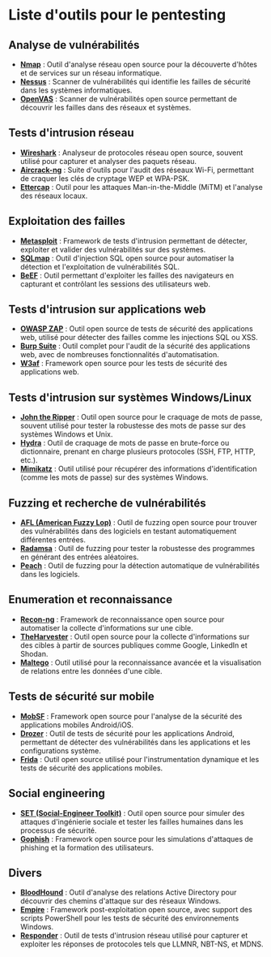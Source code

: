 # Liste d'outils pour le pentesting

## Analyse de vulnérabilités
- **[Nmap](https://nmap.org/)** : Outil d'analyse réseau open source pour la découverte d'hôtes et de services sur un réseau informatique.
- **[Nessus](https://www.tenable.com/products/nessus)** : Scanner de vulnérabilités qui identifie les failles de sécurité dans les systèmes informatiques.
- **[OpenVAS](https://www.openvas.org/)** : Scanner de vulnérabilités open source permettant de découvrir les failles dans des réseaux et systèmes.

## Tests d'intrusion réseau
- **[Wireshark](https://www.wireshark.org/)** : Analyseur de protocoles réseau open source, souvent utilisé pour capturer et analyser des paquets réseau.
- **[Aircrack-ng](https://www.aircrack-ng.org/)** : Suite d'outils pour l'audit des réseaux Wi-Fi, permettant de craquer les clés de cryptage WEP et WPA-PSK.
- **[Ettercap](https://www.ettercap-project.org/)** : Outil pour les attaques Man-in-the-Middle (MiTM) et l'analyse des réseaux locaux.

## Exploitation des failles
- **[Metasploit](https://www.metasploit.com/)** : Framework de tests d'intrusion permettant de détecter, exploiter et valider des vulnérabilités sur des systèmes.
- **[SQLmap](http://sqlmap.org/)** : Outil d'injection SQL open source pour automatiser la détection et l'exploitation de vulnérabilités SQL.
- **[BeEF](https://beefproject.com/)** : Outil permettant d'exploiter les failles des navigateurs en capturant et contrôlant les sessions des utilisateurs web.

## Tests d'intrusion sur applications web
- **[OWASP ZAP](https://www.zaproxy.org/)** : Outil open source de tests de sécurité des applications web, utilisé pour détecter des failles comme les injections SQL ou XSS.
- **[Burp Suite](https://portswigger.net/burp)** : Outil complet pour l'audit de la sécurité des applications web, avec de nombreuses fonctionnalités d'automatisation.
- **[W3af](http://w3af.org/)** : Framework open source pour les tests de sécurité des applications web.

## Tests d'intrusion sur systèmes Windows/Linux
- **[John the Ripper](https://www.openwall.com/john/)** : Outil open source pour le craquage de mots de passe, souvent utilisé pour tester la robustesse des mots de passe sur des systèmes Windows et Unix.
- **[Hydra](https://github.com/vanhauser-thc/thc-hydra)** : Outil de craquage de mots de passe en brute-force ou dictionnaire, prenant en charge plusieurs protocoles (SSH, FTP, HTTP, etc.).
- **[Mimikatz](https://github.com/gentilkiwi/mimikatz)** : Outil utilisé pour récupérer des informations d'identification (comme les mots de passe) sur des systèmes Windows.

## Fuzzing et recherche de vulnérabilités
- **[AFL (American Fuzzy Lop)](https://lcamtuf.coredump.cx/afl/)** : Outil de fuzzing open source pour trouver des vulnérabilités dans des logiciels en testant automatiquement différentes entrées.
- **[Radamsa](https://gitlab.com/akihe/radamsa)** : Outil de fuzzing pour tester la robustesse des programmes en générant des entrées aléatoires.
- **[Peach](https://www.peach.tech/)** : Outil de fuzzing pour la détection automatique de vulnérabilités dans les logiciels.

## Enumeration et reconnaissance
- **[Recon-ng](https://github.com/lanmaster53/recon-ng)** : Framework de reconnaissance open source pour automatiser la collecte d'informations sur une cible.
- **[TheHarvester](https://github.com/laramies/theHarvester)** : Outil open source pour la collecte d'informations sur des cibles à partir de sources publiques comme Google, LinkedIn et Shodan.
- **[Maltego](https://www.maltego.com/)** : Outil utilisé pour la reconnaissance avancée et la visualisation de relations entre les données d'une cible.

## Tests de sécurité sur mobile
- **[MobSF](https://github.com/MobSF/Mobile-Security-Framework-MobSF)** : Framework open source pour l'analyse de la sécurité des applications mobiles Android/iOS.
- **[Drozer](https://labs.f-secure.com/tools/drozer/)** : Outil de tests de sécurité pour les applications Android, permettant de détecter des vulnérabilités dans les applications et les configurations système.
- **[Frida](https://frida.re/)** : Outil open source utilisé pour l'instrumentation dynamique et les tests de sécurité des applications mobiles.

## Social engineering
- **[SET (Social-Engineer Toolkit)](https://github.com/trustedsec/social-engineer-toolkit)** : Outil open source pour simuler des attaques d'ingénierie sociale et tester les failles humaines dans les processus de sécurité.
- **[Gophish](https://getgophish.com/)** : Framework open source pour les simulations d'attaques de phishing et la formation des utilisateurs.

## Divers
- **[BloodHound](https://github.com/BloodHoundAD/BloodHound)** : Outil d'analyse des relations Active Directory pour découvrir des chemins d'attaque sur des réseaux Windows.
- **[Empire](https://github.com/EmpireProject/Empire)** : Framework post-exploitation open source, avec support des scripts PowerShell pour les tests de sécurité des environnements Windows.
- **[Responder](https://github.com/SpiderLabs/Responder)** : Outil de tests d'intrusion réseau utilisé pour capturer et exploiter les réponses de protocoles tels que LLMNR, NBT-NS, et MDNS.
